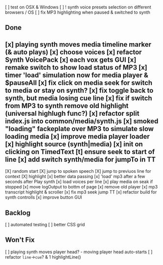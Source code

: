 
[ ] test on OSX & Windows
[ ] ! synth voice presets selection on different browsers / OS
[ ] fix MP3 highlighting when paused & switched to synth

## Done

[x] playing synth moves media timeline marker (& auto plays)
[x] choose voices
[x] refactor Synth VoicePack
[x] each vox gets GUI
[x] remake switch to show load status of MP3
[x] timer 'load' simulation now for media player & $pauseAll
[x] fix click on media seek for switch to media or stay on synth?
[x] fix toggle back to synth, but media losing cue line
[x] fix if switch from MP3 to synth remove old highlight (universal highlugh func?)
[x] refactor split index.js into common/media/synth.js
[x] smoked "loading" fackeplate over MP3 to simulate slow loading media
[x] improve media player loader
[x] highlight source (synth|media)
[x] init on clicking on TimedText
[t] ensure seek to start of line
[x] add switch synth/media for jumpTo in TT
--
[X] random start
[X] jump to spoken speech
[X] jump to previuos line for context
[X] highlight
[x] better data passing
[x] 'load' mp3 after a few seconds after Play synth
[x] load voices per line
[x] play media on seak if stopped
[x] move logOutput to bottm of page
[x] remove old player
[x] mp3 transcript highlight & scroller
[x] fix mp3 seek jump TT
[x] refactor build for synth controlls
[x] improve button GUI

## Backlog

[ ] automated testing
[ ] better CSS grid

## Won't Fix

[ ] playing synth moves player head?
		- moving player head auto-starts
[ ] refactor `line`->`cue`? & 1 highlightLine()
